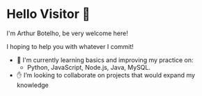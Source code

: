 # Hello Visitor :wave:
I'm Arthur Botelho, be very welcome here!

I hoping to help you with whatever I commit!


- 🌱 I'm currently learning basics and improving my practice on:
    - Python, JavaScript, Node.js, Java, MySQL.
- :raised_hand: I’m looking to collaborate on projects that would expand my knowledge

